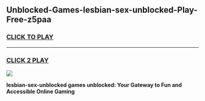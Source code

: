 
## Unblocked-Games-lesbian-sex-unblocked-Play-Free-z5paa
<h3>
<a href="https://premium76.site?title=lesbian-sex-unblocked&ref=23A">CLICK TO PLAY</a></h3>
<hr>

<h3>
<a href="https://premium76.site?title=lesbian-sex-unblocked&ref=23A">CLICK 2 PLAY</a>
  
</h3>

<a href="https://premium76.site?title=lesbian-sex-unblocked&ref=23A"><img src="https://clearcache.store/games.png"></a>


**lesbian-sex-unblocked games unblocked: Your Gateway to Fun and Accessible Online Gaming**
